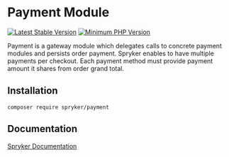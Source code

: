 # Payment Module
[![Latest Stable Version](https://poser.pugx.org/spryker/payment/v/stable.svg)](https://packagist.org/packages/spryker/payment)
[![Minimum PHP Version](https://img.shields.io/badge/php-%3E%3D%208.0-8892BF.svg)](https://php.net/)

Payment is a gateway module which delegates calls to concrete payment modules and persists order payment. Spryker enables to have multiple payments per checkout. Each payment method must provide payment amount it shares from order grand total.

## Installation

```
composer require spryker/payment
```

## Documentation

[Spryker Documentation](https://docs.spryker.com)
